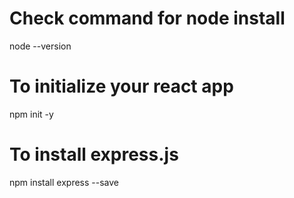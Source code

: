 # Check command for node install
node --version
# To initialize your react app
npm init -y
# To install express.js
npm install express --save
